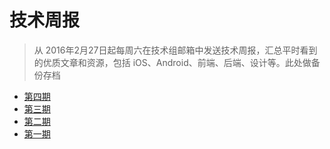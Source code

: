 # 技术周报

> 从 2016年2月27日起每周六在技术组邮箱中发送技术周报，汇总平时看到的优质文章和资源，包括 iOS、Android、前端、后端、设计等。此处做备份存档

- [第四期](https://github.com/xyqfer/TechWeekly/blob/master/%E7%AC%AC%E5%9B%9B%E6%9C%9F.md)
- [第三期](https://github.com/xyqfer/TechWeekly/blob/master/%E7%AC%AC%E4%B8%89%E6%9C%9F.md)
- [第二期](https://github.com/xyqfer/TechWeekly/blob/master/%E7%AC%AC%E4%BA%8C%E6%9C%9F.md)
- [第一期](https://github.com/xyqfer/TechWeekly/blob/master/%E7%AC%AC%E4%B8%80%E6%9C%9F.md)

